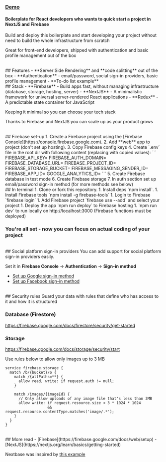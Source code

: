 ### <a href="https://nextbase-e74ee.firebaseapp.com/">Demo</a>

#### Boilerplate for React developers who wants to quick start a project in NextJS and Firebase

Build and deploy this boilerplate and start developing your project without need to build the whole infrastructure from scratch

Great for front-end developers, shipped with authentication and basic profile management out of the box

<!--Set-up, build and deploy in 10 minutes-->


<br />
## Features
- **Server Side Rendering** and **code splitting** out of the box
- **Authentication** - email/password, social sign-in providers, basic profile management
- **To-do list example**


<br />
## Stack
- **Firebase** - Build apps fast, without managing infrastructure (database, storage, hosting, server)
- **NextJS** - A minimalistic framework for universal server-rendered React applications
- **Redux** - A predictable state container for JavaScript

Keeping it minimal so you can choose your tech stack

Thanks to Firebase and NextJS you can scale up as your product grows


<br />
## Firebase set-up
 1. Create a Firebase project using the [Firebase Console](https://console.firebase.google.com).
 2. Add **web** app to project (don't set up hosting).
 3. Copy Firebase config keys
 4. Create `.env` file in the root dir with following content (replacing <your-key> with copied values):
 ```
 FIREBASE_API_KEY=<your-key>
 FIREBASE_AUTH_DOMAIN=<your-key>
 FIREBASE_DATABASE_URL=<your-key>
 FIREBASE_PROJECT_ID=<your-key>
 FIREBASE_STORAGE_BUCKET=<your-key>
 FIREBASE_MESSAGING_SENDER_ID=<your-key>
 FIREBASE_APP_ID=<your-key>
 GOOGLE_ANALYTICS_ID=<your-key>
 ```
 5. Create Firebase database in test mode
 6. Create Firebase storage
 7. In auth section set up email/password sign-in method (for more methods see below)


<br />
## In terminal
 1. Clone or fork this repository.
 1. Install deps `npm install`.
 1. Install Firebase tools `npm install -g firebase-tools`
 1. Login to Firebase `firebase login`
 1. Add Firebase project `firebase use --add` and select your project
 1. Deploy the app `npm run deploy` to Firebase hosting
 1. `npm run dev` to run locally on http://localhost:3000 (Firebase functions must be deployed)

### You're all set - now you can focus on actual coding of your project


<br />
## Social platform sign-in providers
You can add support for social platform sign-in providers easily.

Set it in **Firebase Console** -> **Authentication** -> **Sign-in method**

- [Set up Google sign-in method](https://firebase.google.com/docs/auth/web/google-signin)
- [Set up Facebook sign-in method](https://firebase.google.com/docs/auth/web/facebook-login)


<!--<br />-->
<!--## Sending emails via Gmail-->
<!--To be able to send emails with your Gmail account-->
<!--- enable access to **[Less Secure Apps](https://myaccount.google.com/lesssecureapps)** and **[Display Unlock Captcha](https://accounts.google.com/b/0/DisplayUnlockCaptcha)**-->
<!--- for accounts with 2-step verification enabled **[Generate an App Password](https://support.google.com/accounts/answer/185833)**-->
<!--- set account credentials in terminal:-->
<!--```-->
<!--firebase functions:config:set gmail.email="your@gmail.com" gmail.password="youpassword"-->
<!--```-->


<br />
## Security rules
Guard your data with rules that define who has access to it and how it is structured

### Database (Firestore)
https://firebase.google.com/docs/firestore/security/get-started

### Storage
https://firebase.google.com/docs/storage/security/start

Use rules below to allow only images up to 3 MB
```
service firebase.storage {
  match /b/{bucket}/o {
    match /{allPaths=**} {
      allow read, write: if request.auth != null;
    }

    match /images/{imageId} {
      // Only allow uploads of any image file that's less than 3MB
      allow write: if request.resource.size < 3 * 1024 * 1024
                   && request.resource.contentType.matches('image/.*');
    }
  }
}
```


<br />
## More read
- [Firebase](https://firebase.google.com/docs/web/setup)
- [NextJS](https://nextjs.org/learn/basics/getting-started)


Nextbase was inspired by [this example](https://github.com/zeit/next.js/tree/canary/examples/with-firebase-hosting)


